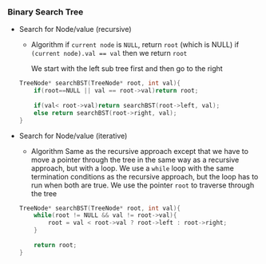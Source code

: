 ### Binary Search Tree

- Search for Node/value (recursive)

  - Algorithm
    if `current node` is `NULL`, return `root` (which is NULL)
    if `(current node).val == val` then we return `root`

    We start with the left sub tree first and then go to the right

  ```c++
  TreeNode* searchBST(TreeNode* root, int val){
      if(root==NULL || val == root->val)return root;
      
      if(val< root->val)return searchBST(root->left, val);
      else return searchBST(root->right, val);
  }
  
  ```

- Search for Node/value (iterative)

  - Algorithm
    Same as the recursive approach except that we have to move a pointer through the tree in the same way as a recursive approach, but with a loop. 
    We use a `while` loop with the same termination conditions as the recursive approach, but the loop has to run when both are true.
    We use the pointer `root` to traverse through the tree

  ```c++
  TreeNode* searchBST(TreeNode* root, int val){
      while(root != NULL && val != root->val){
          root = val < root->val ? root->left : root->right;
      }
      
      return root;
  }
  ```

  